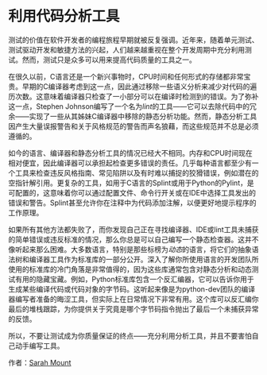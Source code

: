 # 利用代码分析工具

测试的价值在软件开发者的编程旅程早期就被反复强调。近年来，随着单元测试、测试驱动开发和敏捷方法的兴起，人们越来越重视在整个开发周期中充分利用测试。然而，测试只是众多可以用来提高代码质量的工具之一。

在很久以前，C语言还是一个新兴事物时，CPU时间和任何形式的存储都非常宝贵。早期的C编译器考虑到这一点，因此通过移除一些语义分析来减少对代码的遍历次数。这意味着编译器只检查了一小部分可以在编译时检测到的错误。为了弥补这一点，Stephen Johnson编写了一个名为*lint*的工具——它可以去除代码中的冗余——实现了一些从其姊妹C编译器中移除的静态分析功能。然而，静态分析工具因产生大量误报警告和关于风格规范的警告而声名狼藉，而这些规范并不总是必须遵循的。

如今的语言、编译器和静态分析工具的情况已经大不相同。内存和CPU时间现在相对便宜，因此编译器可以承担起检查更多错误的责任。几乎每种语言都至少有一个工具来检查违反风格指南、常见陷阱以及有时难以捕捉的狡猾错误，例如潜在的空指针解引用。更复杂的工具，如用于C语言的Splint或用于Python的Pylint，是可配置的，这意味着你可以通过配置文件、命令行开关或在IDE中选择工具发出的错误和警告。Splint甚至允许你在注释中为代码添加注解，以便更好地提示程序的工作原理。

如果所有其他方法都失败了，而你发现自己正在寻找编译器、IDE或lint工具未捕获的简单错误或违反标准的情况，那么你总是可以自己编写一个静态检查器。这并不像听起来那么困难。大多数语言，特别是那些标榜为*动态*的语言，将它们的抽象语法树和编译器工具作为标准库的一部分公开。深入了解你所使用语言的开发团队所使用的标准库的冷门角落是非常值得的，因为这些库通常包含对静态分析和动态测试有用的隐藏宝藏。例如，Python标准库包含一个反汇编器，它可以告诉你用于生成某些编译代码或代码对象的字节码。这听起来像是为python-dev团队的编译器编写者准备的晦涩工具，但实际上在日常情况下非常有用。这个库可以反汇编你最后的堆栈跟踪，为你提供关于究竟是哪个字节码指令抛出了最后一个未捕获异常的反馈。

所以，不要让测试成为你质量保证的终点——充分利用分析工具，并且不要害怕自己动手编写工具。

作者：[Sarah Mount](http://programmer.97things.oreilly.com/wiki/index.php/Sarah_Mount)